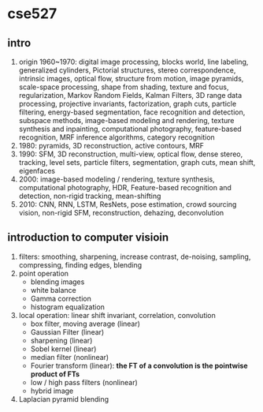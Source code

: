 # cse527

## intro

1. origin 1960~1970: digital image processing, blocks world, line labeling, generalized cylinders, Pictorial structures, stereo correspondence, intrinsic images, optical flow, structure from motion, image pyramids, scale-space processing, shape from shading, texture and focus, regularization, Markov Random Fields, Kalman Filters, 3D range data processing, projective invariants, factorization, graph cuts, particle filtering, energy-based segmentation, face recognition and detection, subspace methods, image-based modeling and rendering, texture synthesis and inpainting, computational photography, feature-based recognition, MRF inference algorithms, category recognition
2. 1980: pyramids, 3D reconstruction, active contours, MRF
3. 1990: SFM, 3D reconstruction, multi-view, optical flow, dense stereo, tracking, level sets, particle filters, segmentation, graph cuts, mean shift, eigenfaces
4. 2000: image-based modeling / rendering, texture synthesis, computational photography, HDR, Feature-based recognition and detection, non-rigid tracking, mean-shifting
5. 2010: CNN, RNN, LSTM, ResNets, pose estimation, crowd sourcing vision, non-rigid SFM, reconstruction, dehazing, deconvolution

## introduction to computer visioin

1. filters: smoothing, sharpening, increase contrast, de-noising, sampling, compressing, finding edges, blending
2. point operation
   * blending images
   * white balance
   * Gamma correction
   * histogram equalization
3. local operation: linear shift invariant, correlation, convolution
   * box filter, moving average (linear)
   * Gaussian Filter (linear)
   * sharpening (linear)
   * Sobel kernel (linear)
   * median filter (nonlinear)
   * Fourier transform (linear): **the FT of a convolution is the pointwise product of FTs**
   * low / high pass filters (nonlinear)
   * hybrid image
4. Laplacian pyramid blending
